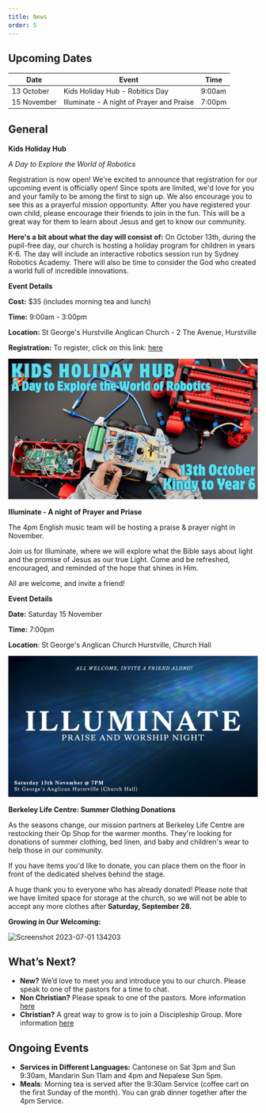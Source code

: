 ```yaml
---
title: News
order: 5
---
```


## Upcoming Dates

| Date | Event | Time |
| ---- | ---- | ---- |
| 13 October | Kids Holiday Hub - Robitics Day | 9:00am |
| 15 November | Illuminate - A night of Prayer and Praise | 7:00pm |

## General
**Kids Holiday Hub**

*A Day to Explore the World of Robotics*

Registration is now open!
We're excited to announce that registration for our upcoming event is officially open! Since spots are limited, we'd love for you and your family to be among the first to sign up. We also encourage you to see this as a prayerful mission opportunity. After you have registered your own child, please encourage their friends to join in the fun. This will be a great way for them to learn about Jesus and get to know our community.

**Here's a bit about what the day will consist of:**
On October 13th, during the pupil-free day, our church is hosting a holiday program for children in years K-6. The day will include an interactive robotics session run by Sydney Robotics Academy. There will also be time to consider the God who created a world full of incredible innovations.

**Event Details**

**Cost:** $35 (includes morning tea and lunch)

**Time:** 9:00am - 3:00pm

**Location:** St George's Hurstville Anglican Church - 2 The Avenue, Hurstville

**Registration:** To register, click on this link: [here](https://www.eventbrite.com/e/kids-holiday-hub-tickets-1704850566939?aff=oddtdtcreator)

![Robotics day](https://github.com/stgeorgeshurstville/bulletin/blob/1c751638511b728d4d8ee0f1e231d96e34e2347d/images/Robotics%20day.jpg)


**Illuminate - A night of Prayer and Priase**

The 4pm English music team will be hosting a praise & prayer night in November.

Join us for Illuminate, where we will explore what the Bible says about light and the promise of Jesus as our true Light. Come and be refreshed, encouraged, and reminded of the hope that shines in Him.

All are welcome, and invite a friend!

**Event Details**

**Date:** Saturday 15 November

**Time:** 7:00pm

**Location**: St George's Anglican Church Hurstville, Church Hall

![Illuminate](https://github.com/stgeorgeshurstville/bulletin/blob/dc8c1bc1762663fa2114c193276f41465e2a1d4a/images/Illuminate.png)

**Berkeley Life Centre: Summer Clothing Donations** 

As the seasons change, our mission partners at Berkeley Life Centre are restocking their Op Shop for the warmer months. They're looking for donations of summer clothing, bed linen, and baby and children's wear to help those in our community.

If you have items you'd like to donate, you can place them on the floor in front of the dedicated shelves behind the stage.

A huge thank you to everyone who has already donated! Please note that we have limited space for storage at the church, so we will not be able to accept any more clothes after **Saturday, September 28.**


**Growing in Our Welcoming:**
  
  <img width="236" alt="Screenshot 2023-07-01 134203" src="https://github.com/stgeorgeshurstville/bulletin/assets/119166299/b540ac1c-0ba4-481e-90a5-5464939f7e4c">


## What’s Next?
- **New?** We’d love to meet you and introduce you to our church. Please speak to one of the pastors for a time to chat. 
- **Non Christian?** Please speak to one of the pastors. More information [here](https://stgeorgeshurstville.org.au/lets-talk-about-christianity)
- **Christian?** A great way to grow is to join a Discipleship Group. More information [here](https://stgeorgeshurstville.org.au/discipleship-groups)

## Ongoing Events
- **Services in Different Languages:** Cantonese on Sat 3pm and Sun 9:30am, Mandarin Sun 11am and 4pm and Nepalese Sun 5pm. 
- **Meals**: Morning tea is served after the 9:30am Service (coffee cart on the first Sunday of the month). You can grab dinner together after the 4pm Service.

